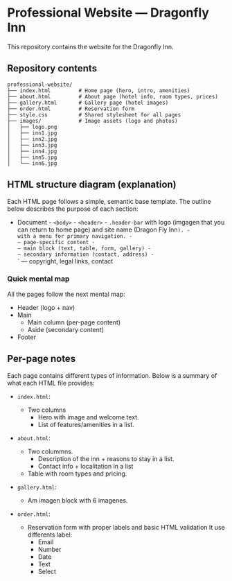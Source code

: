 # Professional Website — Dragonfly Inn

This repository contains the website for the Dragonfly Inn.

## Repository contents

```
professional-website/
├── index.html         # Home page (hero, intro, amenities)
├── about.html         # About page (hotel info, room types, prices)
├── gallery.html       # Gallery page (hotel images)
├── order.html         # Reservation form
├── style.css          # Shared stylesheet for all pages
├── images/            # Image assets (logo and photos)
│   ├── logo.png
│   ├── inn1.jpg
│   ├── inn2.jpg
│   ├── inn3.jpg
│   ├── inn4.jpg
│   ├── inn5.jpg
│   └── inn6.jpg

```

## HTML structure diagram (explanation)

Each HTML page follows a simple, semantic base template. The outline below describes the purpose of each section:

- Document
		- `<body>`
			- `<header>`
				- `.header-bar` with logo (imgagen that you can return to home page) and site name (Dragon Fly Inn`).
				- `<nav>` with a menu for primary navigation.
			- `<main>` — page-specific content
				- `<section class="main-column">` — main block (text, table, form, gallery)
				- `<aside class="side-column">` — secondary information (contact, address)
			- `<footer>` — copyright, legal links, contact

### Quick mental map
All the pages follow the next mental map: 

- Header (logo + nav)
- Main
	- Main column (per-page content)
	- Aside (secondary content)
- Footer 

## Per-page notes
Each page contains different types of information. Below is a summary of what each HTML file provides:

- `index.html`:
    - Two columns 
	    - Hero with image and welcome text.
	    - List of features/amenities in a list.

- `about.html`:
    - Two colummns.
	    - Description of the inn + reasons to stay in a list.
        - Contact info + localitation in a list
	- Table with room types and pricing.

- `gallery.html`:
	- Am imagen block with 6 imagenes.

- `order.html`:
	- Reservation form with proper labels and basic HTML validation
        It use differents label:
        - Email
        - Number 
        - Date
        - Text
        - Select

